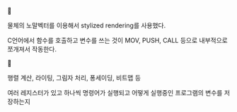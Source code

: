 🤯 

물체의 노말벡터를 이용해서 stylized rendering를 사용했다.

C언어에서 함수를 호출하고 변수를 쓰는 것이 MOV, PUSH, CALL 등으로 내부적으로 쪼개져서 작동한다.

🤔 

행렬 계산, 라이팅, 그림자 처리, 퐁세이딩, 비트맵 등

여러 레지스터가 있고 하나씩 명령어가 실행되고 어떻게 실행중인 프로그램의 변수를 저장하는지


